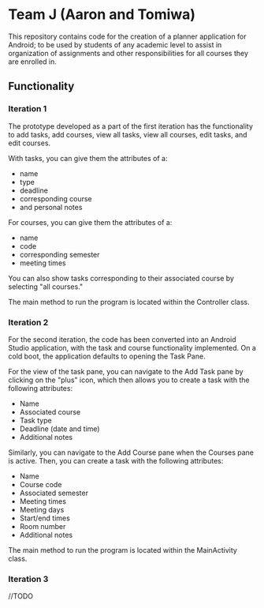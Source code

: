 # Team J (Aaron and Tomiwa)

This repository contains code for the creation of a planner application for Android; to be used by students of any academic level to assist in organization of assignments and other responsibilities for all courses they are enrolled in.

## Functionality

### Iteration 1

The prototype developed as a part of the first iteration has the functionality to add tasks, add courses, view all tasks, view all courses, edit tasks, and edit courses.  

With tasks, you can give them the attributes of a:
* name
* type
* deadline
* corresponding course
* and personal notes

For courses, you can give them the attributes of a:
* name
* code
* corresponding semester
* meeting times

You can also show tasks corresponding to their associated course by selecting "all courses."

The main method to run the program is located within the Controller class.

### Iteration 2

For the second iteration, the code has been converted into an Android Studio application, with the task and course functionality implemented. On a cold boot, the application defaults to opening the Task Pane.

For the view of the task pane, you can navigate to the Add Task pane by clicking on the "plus" icon, which then allows you to create a task with the following attributes:
* Name
* Associated course
* Task type
* Deadline (date and time)
* Additional notes

Similarly, you can navigate to the Add Course pane when the Courses pane is active. Then, you can create a task with the following attributes:
* Name
* Course code
* Associated semester
* Meeting times
* Meeting days
* Start/end times
* Room number
* Additional notes

The main method to run the program is located within the MainActivity class.

### Iteration 3
//TODO



